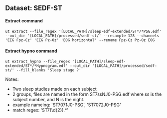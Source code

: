 ## Dataset: SEDF-ST

#### Extract command
```
ut extract --file_regex '[LOCAL_PATH]/sleep-edf-extended/ST*/*PSG.edf' --out_dir '[LOCAL_PATH]/processed/sedf-st/' --resample 128 --channels 'EEG Fpz-Cz' 'EEG Pz-Oz' 'EOG horizontal' --rename Fpz-Cz Pz-Oz EOG
```

#### Extract hypno command
```
ut extract_hypno --file_regex '[LOCAL_PATH]/sleep-edf-extended/ST*/*Hypnogram.edf' --out_dir '[LOCAL_PATH]/processed/sedf-st/' --fill_blanks 'Sleep stage ?'
```

Notes: 
- Two sleep studies made on each subject
- 2 groups, files are named in the form ST7ssNJ0-PSG.edf where ss is the subject number, and N is the night.
- example nameing: 'ST7071J0-PSG', 'ST7072J0-PSG' 
- match regex: 'ST7(\d{2}).*'
